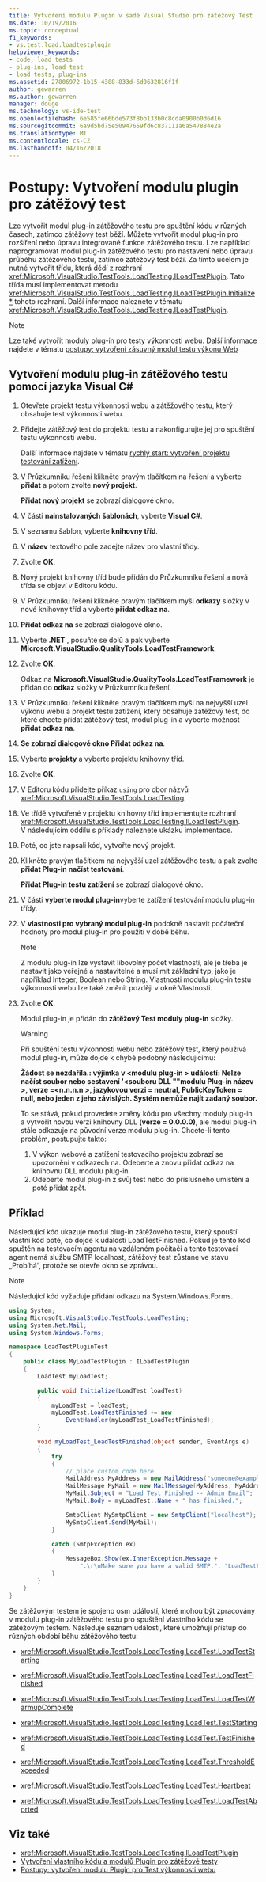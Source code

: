 ```yaml
---
title: Vytvoření modulu Plugin v sadě Visual Studio pro zátěžový Test | Microsoft Docs
ms.date: 10/19/2016
ms.topic: conceptual
f1_keywords:
- vs.test.load.loadtestplugin
helpviewer_keywords:
- code, load tests
- plug-ins, load test
- load tests, plug-ins
ms.assetid: 27806972-1b15-4388-833d-6d0632816f1f
author: gewarren
ms.author: gewarren
manager: douge
ms.technology: vs-ide-test
ms.openlocfilehash: 6e585fe66bde573f8bb133b0c8cda0900b0d6d16
ms.sourcegitcommit: 6a9d5bd75e50947659fd6c837111a6a547884e2a
ms.translationtype: MT
ms.contentlocale: cs-CZ
ms.lasthandoff: 04/16/2018
---
```

# <a name="how-to-create-a-load-test-plug-in"></a>Postupy: Vytvoření modulu plugin pro zátěžový test

Lze vytvořit modul plug-in zátěžového testu pro spuštění kódu v různých časech, zatímco zátěžový test běží. Můžete vytvořit modul plug-in pro rozšíření nebo úpravu integrované funkce zátěžového testu. Lze například naprogramovat modul plug-in zátěžového testu pro nastavení nebo úpravu průběhu zátěžového testu, zatímco zátěžový test běží. Za tímto účelem je nutné vytvořit třídu, která dědí z rozhraní <xref:Microsoft.VisualStudio.TestTools.LoadTesting.ILoadTestPlugin>. Tato třída musí implementovat metodu <xref:Microsoft.VisualStudio.TestTools.LoadTesting.ILoadTestPlugin.Initialize*> tohoto rozhraní. Další informace naleznete v tématu <xref:Microsoft.VisualStudio.TestTools.LoadTesting.ILoadTestPlugin>.

> [!NOTE]
> Lze také vytvořit moduly plug-in pro testy výkonnosti webu. Další informace najdete v tématu [postupy: vytvoření zásuvný modul testu výkonu Web](../test/how-to-create-a-web-performance-test-plug-in.md)

## <a name="to-create-a-load-test-plug-in-by-using-visual-c"></a>Vytvoření modulu plug-in zátěžového testu pomocí jazyka Visual C#

1.  Otevřete projekt testu výkonnosti webu a zátěžového testu, který obsahuje test výkonnosti webu.

2.  Přidejte zátěžový test do projektu testu a nakonfigurujte jej pro spuštění testu výkonnosti webu.

     Další informace najdete v tématu [rychlý start: vytvoření projektu testování zatížení](../test/quickstart-create-a-load-test-project.md).

3.  V Průzkumníku řešení klikněte pravým tlačítkem na řešení a vyberte **přidat** a potom zvolte **nový projekt**.

     **Přidat nový projekt** se zobrazí dialogové okno.

4.  V části **nainstalovaných šablonách**, vyberte **Visual C#**.

5.  V seznamu šablon, vyberte **knihovny tříd**.

6.  V **název** textového pole zadejte název pro vlastní třídy.

7.  Zvolte **OK**.

8.  Nový projekt knihovny tříd bude přidán do Průzkumníku řešení a nová třída se objeví v Editoru kódu.

9. V Průzkumníku řešení klikněte pravým tlačítkem myši **odkazy** složky v nové knihovny tříd a vyberte **přidat odkaz na**.

10. **Přidat odkaz na** se zobrazí dialogové okno.

11. Vyberte **.NET** , posuňte se dolů a pak vyberte **Microsoft.VisualStudio.QualityTools.LoadTestFramework**.

12. Zvolte **OK**.

     Odkaz na **Microsoft.VisualStudio.QualityTools.LoadTestFramework** je přidán do **odkaz** složky v Průzkumníku řešení.

13. V Průzkumníku řešení klikněte pravým tlačítkem myši na nejvyšší uzel výkonu webu a projekt testu zatížení, který obsahuje zátěžový test, do které chcete přidat zátěžový test, modul plug-in a vyberte možnost **přidat odkaz na**.

14. **Se zobrazí dialogové okno Přidat odkaz na**.

15. Vyberte **projekty** a vyberte projektu knihovny tříd.

16. Zvolte **OK**.

17. V Editoru kódu přidejte příkaz `using` pro obor názvů <xref:Microsoft.VisualStudio.TestTools.LoadTesting>.

18. Ve třídě vytvořené v projektu knihovny tříd implementujte rozhraní <xref:Microsoft.VisualStudio.TestTools.LoadTesting.ILoadTestPlugin>. V následujícím oddílu s příklady naleznete ukázku implementace.

19. Poté, co jste napsali kód, vytvořte nový projekt.

20. Klikněte pravým tlačítkem na nejvyšší uzel zátěžového testu a pak zvolte **přidat Plug-in načíst testování**.

     **Přidat Plug-in testu zatížení** se zobrazí dialogové okno.

21. V části **vyberte modul plug-in**vyberte zatížení testování modulu plug-in třídy.

22. V **vlastnosti pro vybraný modul plug-in** podokně nastavit počáteční hodnoty pro modul plug-in pro použití v době běhu.

    > [!NOTE]
    > Z modulu plug-in lze vystavit libovolný počet vlastností, ale je třeba je nastavit jako veřejné a nastavitelné a musí mít základní typ, jako je například Integer, Boolean nebo String. Vlastnosti modulu plug-in testu výkonnosti webu lze také změnit později v okně Vlastnosti.

23. Zvolte **OK**.

     Modul plug-in je přidán do **zátěžový Test moduly plug-in** složky.

    > [!WARNING]
    > Při spuštění testu výkonnosti webu nebo zátěžový test, který používá modul plug-in, může dojde k chybě podobný následujícímu:
    >
    > **Žádost se nezdařila.: výjimka v \<modulu plug-in > událostí: Nelze načíst soubor nebo sestavení '\<souboru DLL ""modulu Plug-in název >, verze =\<n.n.n.n >, jazykovou verzi = neutral, PublicKeyToken = null, nebo jeden z jeho závislých. Systém nemůže najít zadaný soubor.**
    >
    > To se stává, pokud provedete změny kódu pro všechny moduly plug-in a vytvořit novou verzi knihovny DLL **(verze = 0.0.0.0)**, ale modul plug-in stále odkazuje na původní verze modulu plug-in. Chcete-li tento problém, postupujte takto:
    >
    > 1.  V výkon webové a zatížení testovacího projektu zobrazí se upozornění v odkazech na. Odeberte a znovu přidat odkaz na knihovnu DLL modulu plug-in.
    > 2.  Odeberte modul plug-in z svůj test nebo do příslušného umístění a poté přidat zpět.

## <a name="example"></a>Příklad

Následující kód ukazuje modul plug-in zátěžového testu, který spouští vlastní kód poté, co dojde k události LoadTestFinished. Pokud je tento kód spuštěn na testovacím agentu na vzdáleném počítači a tento testovací agent nemá službu SMTP localhost, zátěžový test zůstane ve stavu „Probíhá“, protože se otevře okno se zprávou.

> [!NOTE]
>  Následující kód vyžaduje přidání odkazu na System.Windows.Forms.

```csharp
using System;
using Microsoft.VisualStudio.TestTools.LoadTesting;
using System.Net.Mail;
using System.Windows.Forms;

namespace LoadTestPluginTest
{
    public class MyLoadTestPlugin : ILoadTestPlugin
    {
        LoadTest myLoadTest;

        public void Initialize(LoadTest loadTest)
        {
            myLoadTest = loadTest;
            myLoadTest.LoadTestFinished += new
                EventHandler(myLoadTest_LoadTestFinished);
        }

        void myLoadTest_LoadTestFinished(object sender, EventArgs e)
        {
            try
            {
                // place custom code here
                MailAddress MyAddress = new MailAddress("someone@example.com");
                MailMessage MyMail = new MailMessage(MyAddress, MyAddress);
                MyMail.Subject = "Load Test Finished -- Admin Email";
                MyMail.Body = myLoadTest..Name + " has finished.";

                SmtpClient MySmtpClient = new SmtpClient("localhost");
                MySmtpClient.Send(MyMail);
            }

            catch (SmtpException ex)
            {
                MessageBox.Show(ex.InnerException.Message +
                    ".\r\nMake sure you have a valid SMTP.", "LoadTestPlugin", MessageBoxButtons.OK, MessageBoxIcon.Warning, MessageBoxDefaultButton.Button1);
            }
        }
    }
}
```

Se zátěžovým testem je spojeno osm událostí, které mohou být zpracovány v modulu plug-in zátěžového testu pro spuštění vlastního kódu se zátěžovým testem. Následuje seznam událostí, které umožňují přístup do různých období běhu zátěžového testu:

-   <xref:Microsoft.VisualStudio.TestTools.LoadTesting.LoadTest.LoadTestStarting>

-   <xref:Microsoft.VisualStudio.TestTools.LoadTesting.LoadTest.LoadTestFinished>

-   <xref:Microsoft.VisualStudio.TestTools.LoadTesting.LoadTest.LoadTestWarmupComplete>

-   <xref:Microsoft.VisualStudio.TestTools.LoadTesting.LoadTest.TestStarting>

-   <xref:Microsoft.VisualStudio.TestTools.LoadTesting.LoadTest.TestFinished>

-   <xref:Microsoft.VisualStudio.TestTools.LoadTesting.LoadTest.ThresholdExceeded>

-   <xref:Microsoft.VisualStudio.TestTools.LoadTesting.LoadTest.Heartbeat>

-   <xref:Microsoft.VisualStudio.TestTools.LoadTesting.LoadTest.LoadTestAborted>

## <a name="see-also"></a>Viz také

- <xref:Microsoft.VisualStudio.TestTools.LoadTesting.ILoadTestPlugin>
- [Vytvoření vlastního kódu a modulů Plugin pro zátěžové testy](../test/create-custom-code-and-plug-ins-for-load-tests.md)
- [Postupy: vytvoření modulu Plugin pro Test výkonnosti webu](../test/how-to-create-a-web-performance-test-plug-in.md)